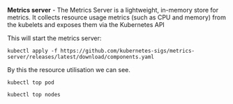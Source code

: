 **Metrics server** - The Metrics Server is a lightweight, in-memory store for metrics.
It collects resource usage metrics (such as CPU and memory) from the kubelets and exposes 
them via the Kubernetes API 



This will start the metrics server:

```shell
kubectl apply -f https://github.com/kubernetes-sigs/metrics-server/releases/latest/download/components.yaml
```


By this the resource utilisation we can see.
```shell
kubectl top pod
```

```shell
kubectl top nodes
```


